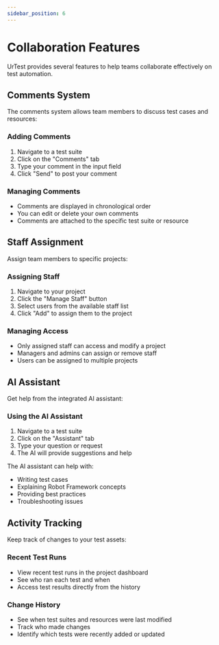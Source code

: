 ```yaml
---
sidebar_position: 6
---
```


# Collaboration Features

UrTest provides several features to help teams collaborate effectively on test automation.

## Comments System

The comments system allows team members to discuss test cases and resources:

### Adding Comments

1. Navigate to a test suite
2. Click on the "Comments" tab
3. Type your comment in the input field
4. Click "Send" to post your comment

### Managing Comments

- Comments are displayed in chronological order
- You can edit or delete your own comments
- Comments are attached to the specific test suite or resource

## Staff Assignment

Assign team members to specific projects:

### Assigning Staff

1. Navigate to your project
2. Click the "Manage Staff" button
3. Select users from the available staff list
4. Click "Add" to assign them to the project

### Managing Access

- Only assigned staff can access and modify a project
- Managers and admins can assign or remove staff
- Users can be assigned to multiple projects

## AI Assistant

Get help from the integrated AI assistant:

### Using the AI Assistant

1. Navigate to a test suite
2. Click on the "Assistant" tab
3. Type your question or request
4. The AI will provide suggestions and help

The AI assistant can help with:

- Writing test cases
- Explaining Robot Framework concepts
- Providing best practices
- Troubleshooting issues

## Activity Tracking

Keep track of changes to your test assets:

### Recent Test Runs

- View recent test runs in the project dashboard
- See who ran each test and when
- Access test results directly from the history

### Change History

- See when test suites and resources were last modified
- Track who made changes
- Identify which tests were recently added or updated
